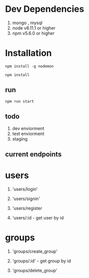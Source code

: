 # Dev Dependencies

1.  mongo , mysql
2.  node v8.11.1 or higher
3.  npm v5.6.0 or higher

# Installation

    npm install -g nodemon

    npm install

## run

    npm run start

## todo

1.  dev enviorment
2.  test enviorment
3.  staging

## current endpoints

# users

1.  'users/login'

2.  'users/signin'

3.  'users/register

4.  'users/:id - get user by id

# groups

1.  'groups/create_group'

2.  'groups/:id' - get group by id

3.  'groups/delete_group'
